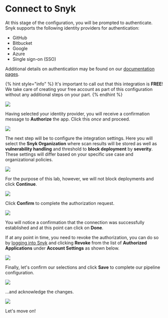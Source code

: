 # Connect to Snyk

At this stage of the configuration, you will be prompted to authenticate. Snyk supports the following identity providers for authentication:

* GitHub
* Bitbucket
* Google
* Azure
* Single sign-on \(SSO\)

Additional details on authentication may be found on our [documentation pages](https://support.snyk.io/hc/en-us/articles/360004008218-Authentication).

{% hint style="info" %}
It's important to call out that this integration is **FREE**! We take care of creating your free account as part of this configuration without any additional steps on your part.
{% endhint %}

![](https://github.com/snyk/user-docs/tree/695c746d1b207ffdf923b84e4590d31b29e2cc73/docs/.gitbook/assets/snyk-codepipeline-07.png)

Having selected your identity provider, you will receive a confirmation message to **Authorize** the app. Click this _once_ and proceed.

![](https://github.com/snyk/user-docs/tree/695c746d1b207ffdf923b84e4590d31b29e2cc73/docs/.gitbook/assets/snyk-codepipeline-08.png)

The next step will be to configure the integration settings. Here you will select the **Snyk Organization** where scan results will be stored as well as **vulnerability handling** and threshold to **block deployment** by **severity**. These settings will differ based on your specific use case and organizational policies.

![](https://github.com/snyk/user-docs/tree/695c746d1b207ffdf923b84e4590d31b29e2cc73/docs/.gitbook/assets/snyk-codepipeline-09.png)

For the purpose of this lab, however, we will not block deployments and click **Continue**.

![](https://github.com/snyk/user-docs/tree/695c746d1b207ffdf923b84e4590d31b29e2cc73/docs/.gitbook/assets/snyk-codepipeline-10.png)

Click **Confirm** to complete the authorization request.

![](https://github.com/snyk/user-docs/tree/695c746d1b207ffdf923b84e4590d31b29e2cc73/docs/.gitbook/assets/snyk-codepipeline-11.png)

You will notice a confirmation that the connection was successfully established and at this point can click on **Done**.

If at any point in time, you need to revoke the authorization, you can do so by [logging into Snyk](https://app.snyk.io/) and clicking **Revoke** from the list of **Authorized Applications** under **Account Settings** as shown below.

![](https://github.com/snyk/user-docs/tree/695c746d1b207ffdf923b84e4590d31b29e2cc73/docs/.gitbook/assets/snyk-codepipeline-12.png)

Finally, let's confirm our selections and click **Save** to complete our pipeline configuration.

![](https://github.com/snyk/user-docs/tree/695c746d1b207ffdf923b84e4590d31b29e2cc73/docs/.gitbook/assets/snyk-codepipeline-13.png)

...and acknowledge the changes.

![](https://github.com/snyk/user-docs/tree/695c746d1b207ffdf923b84e4590d31b29e2cc73/docs/.gitbook/assets/snyk-codepipeline-14.png)

Let's move on!

